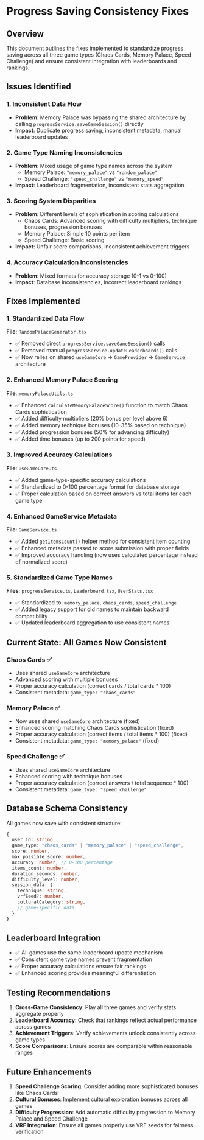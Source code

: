 # Progress Saving Consistency Fixes

## Overview
This document outlines the fixes implemented to standardize progress saving across all three game types (Chaos Cards, Memory Palace, Speed Challenge) and ensure consistent integration with leaderboards and rankings.

## Issues Identified

### 1. **Inconsistent Data Flow**
- **Problem**: Memory Palace was bypassing the shared architecture by calling `progressService.saveGameSession()` directly
- **Impact**: Duplicate progress saving, inconsistent metadata, manual leaderboard updates

### 2. **Game Type Naming Inconsistencies**
- **Problem**: Mixed usage of game type names across the system
  - Memory Palace: `"memory_palace"` vs `"random_palace"`
  - Speed Challenge: `"speed_challenge"` vs `"memory_speed"`
- **Impact**: Leaderboard fragmentation, inconsistent stats aggregation

### 3. **Scoring System Disparities**
- **Problem**: Different levels of sophistication in scoring calculations
  - Chaos Cards: Advanced scoring with difficulty multipliers, technique bonuses, progression bonuses
  - Memory Palace: Simple 10 points per item
  - Speed Challenge: Basic scoring
- **Impact**: Unfair score comparisons, inconsistent achievement triggers

### 4. **Accuracy Calculation Inconsistencies**
- **Problem**: Mixed formats for accuracy storage (0-1 vs 0-100)
- **Impact**: Database inconsistencies, incorrect leaderboard rankings

## Fixes Implemented

### 1. **Standardized Data Flow**
**File**: `RandomPalaceGenerator.tsx`
- ✅ Removed direct `progressService.saveGameSession()` calls
- ✅ Removed manual `progressService.updateLeaderboards()` calls
- ✅ Now relies on shared `useGameCore` → `GameProvider` → `GameService` architecture

### 2. **Enhanced Memory Palace Scoring**
**File**: `memoryPalaceUtils.ts`
- ✅ Enhanced `calculateMemoryPalaceScore()` function to match Chaos Cards sophistication
- ✅ Added difficulty multipliers (20% bonus per level above 6)
- ✅ Added memory technique bonuses (10-35% based on technique)
- ✅ Added progression bonuses (50% for advancing difficulty)
- ✅ Added time bonuses (up to 200 points for speed)

### 3. **Improved Accuracy Calculations**
**File**: `useGameCore.ts`
- ✅ Added game-type-specific accuracy calculations
- ✅ Standardized to 0-100 percentage format for database storage
- ✅ Proper calculation based on correct answers vs total items for each game type

### 4. **Enhanced GameService Metadata**
**File**: `GameService.ts`
- ✅ Added `getItemsCount()` helper method for consistent item counting
- ✅ Enhanced metadata passed to score submission with proper fields
- ✅ Improved accuracy handling (now uses calculated percentage instead of normalized score)

### 5. **Standardized Game Type Names**
**Files**: `progressService.ts`, `Leaderboard.tsx`, `UserStats.tsx`
- ✅ Standardized to: `memory_palace`, `chaos_cards`, `speed_challenge`
- ✅ Added legacy support for old names to maintain backward compatibility
- ✅ Updated leaderboard aggregation to use consistent names

## Current State: All Games Now Consistent

### **Chaos Cards** ✅
- Uses shared `useGameCore` architecture
- Advanced scoring with multiple bonuses
- Proper accuracy calculation (correct cards / total cards * 100)
- Consistent metadata: `game_type: "chaos_cards"`

### **Memory Palace** ✅
- Now uses shared `useGameCore` architecture (fixed)
- Enhanced scoring matching Chaos Cards sophistication (fixed)
- Proper accuracy calculation (correct items / total items * 100) (fixed)
- Consistent metadata: `game_type: "memory_palace"` (fixed)

### **Speed Challenge** ✅
- Uses shared `useGameCore` architecture
- Enhanced scoring with technique bonuses
- Proper accuracy calculation (correct answers / total sequence * 100)
- Consistent metadata: `game_type: "speed_challenge"`

## Database Schema Consistency

All games now save with consistent structure:
```typescript
{
  user_id: string,
  game_type: "chaos_cards" | "memory_palace" | "speed_challenge",
  score: number,
  max_possible_score: number,
  accuracy: number, // 0-100 percentage
  items_count: number,
  duration_seconds: number,
  difficulty_level: number,
  session_data: {
    technique: string,
    vrfSeed?: number,
    culturalCategory: string,
    // game-specific data
  }
}
```

## Leaderboard Integration

- ✅ All games use the same leaderboard update mechanism
- ✅ Consistent game type names prevent fragmentation
- ✅ Proper accuracy calculations ensure fair rankings
- ✅ Enhanced scoring provides meaningful differentiation

## Testing Recommendations

1. **Cross-Game Consistency**: Play all three games and verify stats aggregate properly
2. **Leaderboard Accuracy**: Check that rankings reflect actual performance across games
3. **Achievement Triggers**: Verify achievements unlock consistently across game types
4. **Score Comparisons**: Ensure scores are comparable within reasonable ranges

## Future Enhancements

1. **Speed Challenge Scoring**: Consider adding more sophisticated bonuses like Chaos Cards
2. **Cultural Bonuses**: Implement cultural exploration bonuses across all games
3. **Difficulty Progression**: Add automatic difficulty progression to Memory Palace and Speed Challenge
4. **VRF Integration**: Ensure all games properly use VRF seeds for fairness verification
